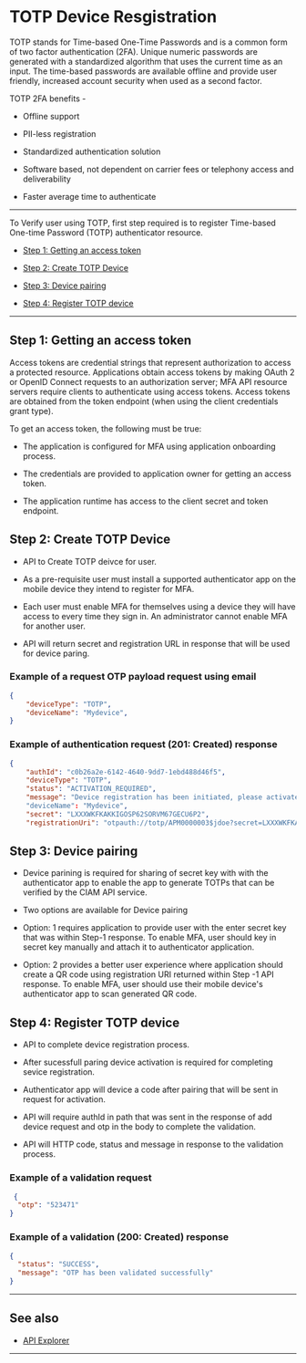 # TOTP Device Resgistration 

TOTP stands for Time-based One-Time Passwords and is a common form of two factor authentication (2FA). Unique numeric passwords are generated with a standardized algorithm that uses the current time as an input. The time-based passwords are available offline and provide user friendly, increased account security when used as a second factor.

TOTP 2FA benefits - 

- Offline support

- PII-less registration 

- Standardized authentication solution 

- Software based, not dependent on carrier fees or telephony access and deliverability 

- Faster average time to authenticate

---  

To Verify user using TOTP, first step required is to  register Time-based One-time Password (TOTP) authenticator resource.

- [Step 1: Getting an access token](#step-1-getting-an-access-token)  

- [Step 2: Create TOTP Device](#step-2-create-totp-device)  

- [Step 3: Device pairing](#step-3-device-pairing)

- [Step 4: Register TOTP device](#step-4-register-totp-device)  


---

## Step 1: Getting an access token     

Access tokens are credential strings that represent authorization to access a protected resource. Applications obtain access tokens by making OAuth 2 or OpenID Connect requests to an authorization server; MFA API resource servers require clients to authenticate using access tokens. Access tokens are obtained from the token endpoint (when using the client credentials grant type).

To get an access token, the following must be true:  

- The application is configured for MFA using  application onboarding process.

- The credentials are provided to application owner for getting an access token.  

- The application runtime  has access to the client secret and token endpoint.  


## Step 2: Create TOTP Device 

- API to Create TOTP  deivce for user.

- As a pre-requisite user  must install a supported authenticator app on the mobile device they  intend to register for MFA.

- Each user must enable MFA for themselves using a device they will have access to every time they sign in. An administrator cannot enable MFA for another user.

- API will return secret and registration URL in response that will be used for device paring.


<!--
type: tab
titles: Request, Response
-->

### Example of a request OTP  payload request using email 

```json
{
    "deviceType": "TOTP",
    "deviceName": "Mydevice",
}
```
<!--
type: tab
-->

### Example of authentication request (201: Created) response


```json
{
    "authId": "c0b26a2e-6142-4640-9dd7-1ebd488d46f5",
    "deviceType": "TOTP",
    "status": "ACTIVATION_REQUIRED",
    "message": "Device registration has been initiated, please activate the device to use"
    "deviceName": "Mydevice",
    "secret": "LXXXWKFKAKKIGOSP62SORVM67GECU6P2",
    "registrationUri": "otpauth://totp/APM0000003$jdoe?secret=LXXXWKFKAKKIGOSP62SORVM67GECU6P2"
```

<!-- type: tab-end -->


## Step 3: Device pairing

- Device parining is  required for  sharing of secret key with  with the authenticator app to enable the app to generate TOTPs that can be verified by the CIAM API  service.

- Two options are available for Device pairing

- Option: 1 requires application to provide user with the enter secret key that was  within Step-1 response. To enable MFA, user should key in secret key  manually and attach it to authenticator application.

- Option: 2 provides a better user experience where application should create a QR code using registration URI returned within  Step -1  API  response. To enable MFA, user should use their  mobile device's authenticator app to scan generated  QR code. 


## Step 4: Register TOTP device 

- API to complete device registration process.

- After sucessfull  paring device activation is required for completing sevice registration.

- Authenticator app will device a code after pairing that will be sent in request for activation.

- API will require authId in path that was sent in the response of add device request and otp in the body to complete the validation.

- API will HTTP code,  status and message in response to the validation process. 

<!--
type: tab
titles: Request, Response
-->

### Example of a validation request

```json
 {
  "otp": "523471"
}
```

<!--
type: tab
-->

### Example of a validation (200: Created) response


```json
{
  "status": "SUCCESS",
  "message": "OTP has been validated successfully"
}

```

<!-- type: tab-end -->


---  

## See also  

- [API Explorer](./api/?type=post&path=/payments/v1/charges) 


---
